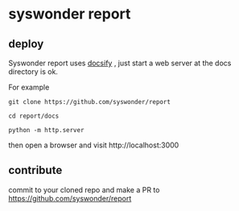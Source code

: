 # syswonder report

## deploy

Syswonder report uses [docsify](https://docsify.js.org) , just start a web
server at the docs directory is ok.

For example

```
git clone https://github.com/syswonder/report

cd report/docs

python -m http.server

```

then open a browser and visit http://localhost:3000

## contribute

commit to your cloned repo and make a PR to https://github.com/syswonder/report
